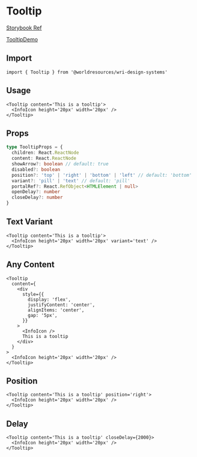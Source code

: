 # Tooltip

[Storybook Ref](https://wri.github.io/wri-design-systems/?path=/docs/forms-actions-tooltip--docs)

[TooltipDemo](https://github.com/wri/wri-design-systems/tree/main/src/components/Forms/Actions/Tooltip/TooltipDemo.tsx)

## Import

```tsx
import { Tooltip } from '@worldresources/wri-design-systems'
```

## Usage

```tsx
<Tooltip content='This is a tooltip'>
  <InfoIcon height='20px' width='20px' />
</Tooltip>
```

## Props

```ts
type TooltipProps = {
  children: React.ReactNode
  content: React.ReactNode
  showArrow?: boolean // default: true
  disabled?: boolean
  position?: 'top' | 'right' | 'bottom' | 'left' // default: 'bottom'
  variant?: 'pill' | 'text' // default: 'pill'
  portalRef?: React.RefObject<HTMLElement | null>
  openDelay?: number
  closeDelay?: number
}
```

## Text Variant

```tsx
<Tooltip content='This is a tooltip'>
  <InfoIcon height='20px' width='20px' variant='text' />
</Tooltip>
```

## Any Content

```tsx
<Tooltip
  content={
    <div
      style={{
        display: 'flex',
        justifyContent: 'center',
        alignItems: 'center',
        gap: '5px',
      }}
    >
      <InfoIcon />
      This is a tooltip
    </div>
  }
>
  <InfoIcon height='20px' width='20px' />
</Tooltip>
```

## Position

```tsx
<Tooltip content='This is a tooltip' position='right'>
  <InfoIcon height='20px' width='20px' />
</Tooltip>
```

## Delay

```tsx
<Tooltip content='This is a tooltip' closeDelay={2000}>
  <InfoIcon height='20px' width='20px' />
</Tooltip>
```
